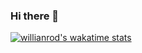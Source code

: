 ### Hi there 👋

<!--
**Sanjimiel/Sanjimiel** is a ✨ _special_ ✨ repository because its `README.md` (this file) appears on your GitHub profile.

Here are some ideas to get you started:

- 🔭 I’m currently working on ...
- 🌱 I’m currently learning ...
- 👯 I’m looking to collaborate on ...
- 🤔 I’m looking for help with ...
- 💬 Ask me about ...
- 📫 How to reach me: ...
- 😄 Pronouns: ...
- ⚡ Fun fact: ...
-->


[![willianrod's wakatime stats](https://github-readme-stats.vercel.app/api/wakatime?Sanjimiel=willianrod)](https://github.com/anuraghazra/github-readme-stats)
